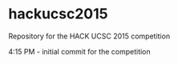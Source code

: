 # hackucsc2015
Repository for the HACK UCSC 2015 competition

4:15 PM - initial commit for the competition